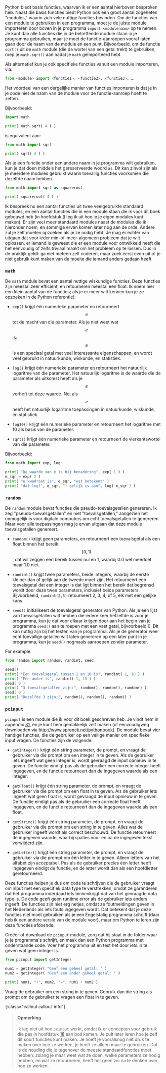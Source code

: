 Python biedt basis functies, waarvan ik er een aantal hierboven
besproken heb. Naast die basis functies biedt Python ook een groot
aantal zogeheten "modules," waarin zich vele nuttige functies bevinden.
Om de functies van een module te gebruiken in een programma, moet je de
juiste module importeren door boven in je programma
`import <modulenaam>` op te nemen. Je kunt dan alle functies die in de
betreffende module staan in je programma gebruiken, maar je moet de
functie-aanroepen vooraf laten gaan door de naam van de module en een
punt. Bijvoorbeeld, om de functie `sqrt()` uit de `math` module (die de
wortel van een getal trekt) te gebruiken, roep je `math.sqrt()` aan
nadat je `math` geïmporteerd hebt.

Als alternatief kun je ook specifieke functies vanuit een module
importeren, via:  

```python
from <module> import <functie1>, <functie2>, <functie3>, …
```
  
Het voordeel van een dergelijke manier van functies importeren is dat je
in je code niet de naam van de module voor de functie-aanroep hoeft te
zetten.

Bijvoorbeeld:

```python
import math

print( math.sqrt( 4 ) )
```

is equivalent aan:

```python
from math import sqrt

print( sqrt( 4 ) )
```

Als je een functie onder een andere naam in je programma wilt gebruiken,
kun je dat doen middels het gereserveerde woord `as`. Dit kan zinvol
zijn als je meerdere modules gebruikt waarin toevallig functies
voorkomen die dezelfde naam hebben.

```python
from math import sqrt as squareroot

print( squareroot( 4 ) )
```

Ik bespreek nu een aantal functies uit twee veelgebruikte standaard
modules, en een aantal functies die in een module staan die ik voor dit
boek gebouwd heb (in hoofdstuk
<a href="#ch:functions" data-reference-type="ref" data-reference="ch:functions">9</a>
leg ik uit hoe je je eigen modules kunt maken). Er zijn veel meer
standaard modules naast de modules die ik hieronder noem, en sommige
ervan komen later nog aan de orde. Andere zul je zelf moeten opzoeken
als je ze nodig hebt. Je mag er echter van uitgaan dat voor ieder
min-of-meer-algemeen probleem dat je wilt oplossen, er iemand is geweest
die er een module voor ontwikkeld heeft die het eenvoudig of zelfs
triviaal maakt om het probleem op te lossen. Dus in de praktijk geldt:
ga niet meteen zelf coderen, maar zoek eerst even uit of je niet gebruik
kunt maken van de moeite die iemand anders gedaan heeft.

### `math`

De `math` module bevat een aantal nuttige wiskundige functies. Deze
functies zijn meestal zeer efficiënt, en retourneren meestal een float.
Ik noem hier een klein aantal van de functies; als je er meer wilt
kennen kun je ze opzoeken in de Python referentie):

-   `exp()` krijgt één numerieke parameter en retourneert $$e$$ tot de
    macht van die parameter. Als je niet weet wat $$e$$ is: $$e$$ is een
    speciaal getal met veel interessante eigenschappen, en wordt veel
    gebruikt in natuurkunde, wiskunde, en statistiek.

-   `log()` krijgt één numerieke parameter en retourneert het natuurlijk
    logaritme van die parameter. Het natuurlijk logaritme is de waarde
    die de parameter als uitkomst heeft als je $$e$$ verheft tot deze
    waarde. Net als $$e$$ heeft het natuurlijk logaritme toepassingen in
    natuurkunde, wiskunde, en statistiek.

-   `log10()` krijgt één numerieke parameter en retourneert het
    logaritme met 10 als basis van de parameter.

-   `sqrt()` krijgt één numerieke parameter en retourneert de
    vierkantswortel van die parameter.

Bijvoorbeeld:

```python
from math import exp, log

print( "De waarde van e is bij benadering", exp( 1 ) )
e_sqr = exp( 2 )
print( "e kwadraat is", e_sqr, "wat betekent" )
print( "dat log(", e_sqr, ") gelijk is aan", log( e_sqr ) )
```

### `random`

De `random` module bevat functies die pseudo-toevalsgetallen genereren.
Ik zeg "pseudo-toevalsgetallen" en niet "toevalsgetallen," aangezien het
onmogelijk is voor digitale computers om echt toevalsgetallen te
genereren. Maar voor alle toepassingen mag je ervan uitgaan dat deze
module toevalsgetallen genereert.

-   `random()` krijgt geen parameters, en retourneert een toevalsgetal
    als een float binnen het bereik $$[0,1)$$, dat wil zeggen een bereik
    tussen nul en 1, waarbij 0.0 wel meedoet maar 1.0 niet.

-   `randint()` krijgt twee parameters, beide integers, waarbij de
    eerste kleiner dan of gelijk aan de tweede moet zijn. Het
    retourneert een toevalsgetal dat een integer is dat ligt binnen het
    bereik dat begrensd wordt door deze twee parameters, inclusief beide
    parameters. Bijvoorbeeld, `randint(2,5)` retourneert 2, 3, 4, of 5,
    elk met een gelijke kans.

-   `seed()` initialiseert de toevalsgetal generator van Python. Als je
    een lijst van toevalsgetallen wilt hebben die iedere keer hetzelfde
    is voor je programma, kun je dat voor elkaar krijgen door aan het
    begin van je programma `seed()` aan te roepen met een vast getal,
    bijvoorbeeld 0. Dit kan nuttig zijn bij het testen van je programma.
    Als je de generator weer echt toevallige getallen wilt laten
    genereren op een later punt in je programma, kun je `seed()`
    nogmaals aanroepen zonder parameter.

For example:

```python
from random import random, randint, seed

seed()
print( "Een toevalsgetal tussen 1 en 10 is", randint( 1, 10 ) )
print( "Een ander is", randint( 1, 10 ) )
seed( 0 )
print( "3 toevalsgetallen zijn:", random(), random(), random() )
seed( 0 )
print( "Dezelfde 3 zijn:", random(), random(), random() )
```

### `pcinput`

`pcinput` is een module die ik voor dit boek geschreven heb. Je vindt
hem in appendix
<a href="#ch:pcinput" data-reference-type="ref" data-reference="ch:pcinput">31</a>,
en je kunt hem gemakkelijk zelf maken (of eenvoudigweg downloaden via
<http://www.spronck.net/pythonbook>). De module bevat vier handige
functies, die de gebruiker op een veilige manier om specifieke input
vragen. De functies zijn de volgende:

-   `getInteger()` krijgt één string parameter, de prompt, en vraagt de
    gebruiker via die prompt om een integer in te geven. Als de
    gebruiker iets ingeeft wat geen integer is, wordt gevraagd de input
    opnieuw in te geven. De functie eindigt pas als de gebruiker een
    correcte integer heeft ingegeven, en de functie retourneert dan de
    ingegeven waarde als een integer.

-   `getFloat()` krijgt één string parameter, de prompt, en vraagt de
    gebruiker via die prompt om een float in te geven. Als de gebruiker
    iets ingeeft wat geen float is, wordt gevraagd de input opnieuw in
    te geven. De functie eindigt pas als de gebruiker een correcte float
    heeft ingegeven, en de functie retourneert dan de ingegeven waarde
    als een float.

-   `getString()` krijgt één string parameter, de prompt, en vraagt de
    gebruiker via die prompt om een string in te geven. Alles wat de
    gebruiker ingeeft wordt als correct beschouwd. De functie
    retourneert de ingegeven waarde, waarbij spaties voor en na de
    ingegeven tekst verwijderd zijn.

-   `getLetter()` krijgt één string parameter, de prompt, en vraagt de
    gebruiker via die prompt om één letter in te geven. Alleen letters
    van het alfabet zijn acceptabel. Pas als de gebruiker precies één
    letter heeft ingegeven eindigt de functie, en de letter wordt dan
    als een hoofdletter geretourneerd.

Deze functies helpen je dus om code te schrijven die de gebruiker vraagt
om input met een specifiek data type te verstrekken, omdat ze garanderen
dat het programma inderdaad iets binnenkrijgt dat van het gevraagde data
type is. De code geeft geen runtime error als de gebruiker iets anders
ingeeft. De functies zijn niet erg netjes, omdat ze foutmeldingen geven
in het Nederlands als iets fouts ingegeven wordt. Dat betekent dat je
deze functies niet moet gebruiken als je een Engelstalig programma
schrijft (daar heb ik een andere versie van de module voor), maar om
Python te leren zijn deze functies afdoende.

Creëer of download de `pcinput` module, zorg dat hij staat in de folder
waar je je programma's schrijft, en maak dan een Python programma met
onderstaande code. Voer het programma uit en test het door iets in te
geven wat geen integer is.

```python
from pcinput import getInteger

num1 = getInteger( "Geef een geheel getal: " )
num2 = getInteger( "Geef een ander geheel getal: " )

print( num1, "+", num2, "=", num1 + num2 )
```

Vraag de gebruiker om een string in te geven. Gebruik dan die string als
prompt om de gebruiker te vragen een float in te geven.

{:class="callout callout-info"}
> #### Opmerking
> Ik leg niet uit hoe `pcinput` werkt, omdat ik er concepten voor gebruik die pas in hoofdstuk <a href="#ch:exceptions" data-reference-type="ref" data-reference="ch:exceptions">18</a> aan bod komen. Je zult later leren hoe je zelf dit soort functies kunt maken. Je hoeft je vooralsnog niet druk te maken over hoe ze werken, je hoeft ze alleen maar te gebruiken. Dat is de houding die je tegenover de meeste standaardfuncties moet hebben: zolang je maar weet wat ze doen, welke parameters ze nodig hebben, en wat ze retourneren, heeft het geen zin na te denken over hoe ze werken.
